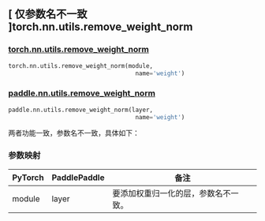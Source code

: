 ## [ 仅参数名不一致 ]torch.nn.utils.remove_weight_norm
### [torch.nn.utils.remove_weight_norm](https://pytorch.org/docs/stable/generated/torch.nn.utils.remove_weight_norm.html?highlight=nn+utils+remove_weight_norm#torch.nn.utils.remove_weight_norm)

```python
torch.nn.utils.remove_weight_norm(module,
                                    name='weight')
```

### [paddle.nn.utils.remove_weight_norm](https://www.paddlepaddle.org.cn/documentation/docs/zh/develop/api/paddle/nn/utils/remove_weight_norm_cn.html#remove-weight-norm)

```python
paddle.nn.utils.remove_weight_norm(layer,
                                    name='weight')
```
两者功能一致，参数名不一致，具体如下：
### 参数映射
| PyTorch       | PaddlePaddle | 备注                                                   |
| ------------- | ------------ | ------------------------------------------------------ |
| module        | layer        | 要添加权重归一化的层，参数名不一致。                                    |
